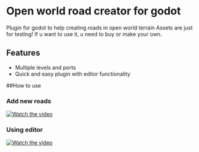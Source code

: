 # Open world road creator for godot
Plugin for godot to help creating roads in open world terrain
Assets are just for testing! If u want to use it, u need to buy or make your own.

## Features
-  Multiple levels and ports
- Quick and easy plugin with editor functionality

##How to use

### Add new roads
[![Watch the video](https://i.imgur.com/j6qE9Df.gif)](https://youtu.be/SnfMD6_3v74)

### Using editor
[![Watch the video](https://i.imgur.com/fV8oYFl.gif)](https://youtu.be/WLYDV4zNv50)
